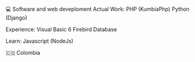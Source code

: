 💻 Software and web deveploment
 Actual Work: 
  PHP (KumbiaPhp)
  Python (Django)

 Experience:
  Visual Basic 6
  Firebird Database

 Learn: 
  Javascript (NodeJs)

🇨🇴 Colombia
